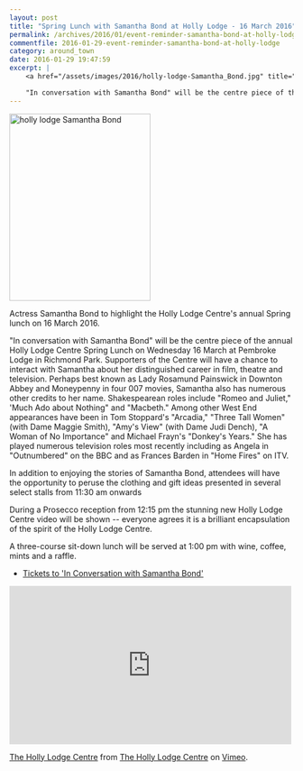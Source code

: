 ```yaml
---
layout: post
title: "Spring Lunch with Samantha Bond at Holly Lodge - 16 March 2016"
permalink: /archives/2016/01/event-reminder-samantha-bond-at-holly-lodge.html
commentfile: 2016-01-29-event-reminder-samantha-bond-at-holly-lodge
category: around_town
date: 2016-01-29 19:47:59
excerpt: |
    <a href="/assets/images/2016/holly-lodge-Samantha_Bond.jpg" title="See larger version of - holly lodge Samantha Bond"><img src="/assets/images/2016/holly-lodge-Samantha_Bond_thumb.jpg" width="150" height="199" alt="holly lodge Samantha Bond" class="photo right" /></a>

    "In conversation with Samantha Bond" will be the centre piece of the annual Holly Lodge Centre Spring Lunch on Wednesday 16 March at Pembroke Lodge in Richmond Park.  Supporters of the Centre will have a chance to interact with Samantha about her distinguished career in film, theatre and television.
---
```


<a href="/assets/images/2016/holly-lodge-Samantha_Bond.jpg" title="See larger version of - holly lodge Samantha Bond"><img src="/assets/images/2016/holly-lodge-Samantha_Bond_thumb.jpg" width="250" height="332" alt="holly lodge Samantha Bond" class="photo right" /></a>

Actress Samantha Bond to highlight the Holly Lodge Centre's annual Spring lunch on 16 March 2016.

"In conversation with Samantha Bond" will be the centre piece of the annual Holly Lodge Centre Spring Lunch on Wednesday 16 March at Pembroke Lodge in Richmond Park. Supporters of the Centre will have a chance to interact with Samantha about her distinguished career in film, theatre and television. Perhaps best known as Lady Rosamund Painswick in Downton Abbey and Moneypenny in four 007 movies, Samantha also has numerous other credits to her name. Shakespearean roles include "Romeo and Juliet," 'Much Ado about Nothing" and "Macbeth." Among other West End appearances have been in Tom Stoppard's "Arcadia," "Three Tall Women" (with Dame Maggie Smith), "Amy's View" (with Dame Judi Dench), "A Woman of No Importance" and Michael Frayn's "Donkey's Years." She has played numerous television roles most recently including as Angela in "Outnumbered" on the BBC and as Frances Barden in "Home Fires" on ITV.

In addition to enjoying the stories of Samantha Bond, attendees will have the opportunity to peruse the clothing and gift ideas presented in several select stalls from 11:30 am onwards

During a Prosecco reception from 12:15 pm the stunning new Holly Lodge Centre video will be shown -- everyone agrees it is a brilliant encapsulation of the spirit of the Holly Lodge Centre.

A three-course sit-down lunch will be served at 1:00 pm with wine, coffee, mints and a raffle.

-   [Tickets to 'In Conversation with Samantha Bond'](https://www.eventbrite.co.uk/e/in-conversation-with-samantha-bond-tickets-20649526289)

<iframe src="https://player.vimeo.com/video/145527790" width="500" height="281" frameborder="0" webkitallowfullscreen mozallowfullscreen allowfullscreen>
</iframe>
<p>
<a href="https://vimeo.com/145527790">The Holly Lodge Centre</a> from <a href="https://vimeo.com/user45578380">The Holly Lodge Centre</a> on <a href="https://vimeo.com">Vimeo</a>.

</p>
